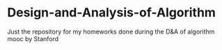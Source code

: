 # Design-and-Analysis-of-Algorithm
Just the repository for my homeworks done during the D&amp;A of algorithm mooc by Stanford
